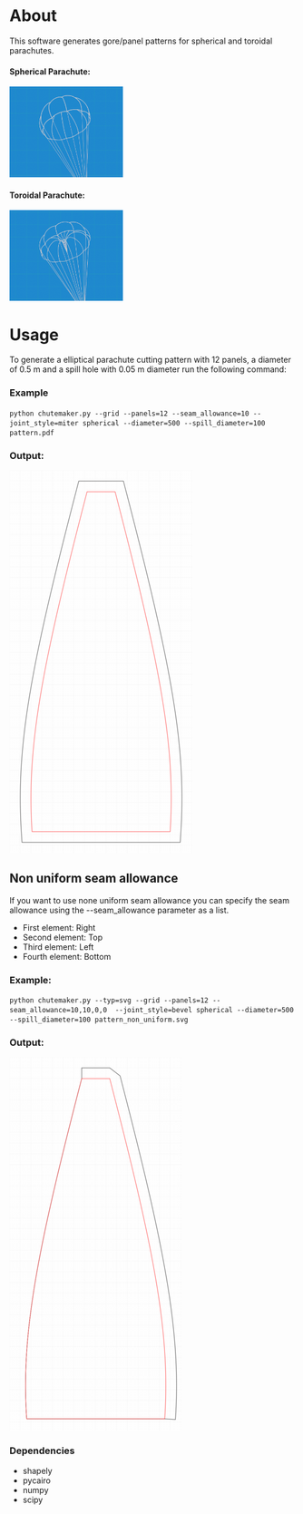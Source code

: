 # About

This software generates gore/panel patterns for spherical and toroidal parachutes. 

#### Spherical Parachute:
<img src="images/spherical_chute.png" alt="drawing" width="200"/>

#### Toroidal Parachute:
<img src="images/toroidal_chute.png" alt="drawing" width="200"/>


# Usage
To generate a elliptical parachute cutting pattern with 12 panels, a diameter of 0.5 m and a spill hole with 0.05 m diameter run the following command:

### Example
`python chutemaker.py --grid --panels=12 --seam_allowance=10 --joint_style=miter spherical --diameter=500 --spill_diameter=100 pattern.pdf`

### Output:
![Sample Output simple spherical chute](images/pattern.png)

## Non uniform seam allowance

If you want to use none uniform seam allowance you can specify the seam allowance using the --seam_allowance parameter as a list.
 - First element: Right
 - Second element: Top
 - Third element: Left
 - Fourth element: Bottom

 ### Example:

 `python chutemaker.py --typ=svg --grid --panels=12 --seam_allowance=10,10,0,0  --joint_style=bevel spherical --diameter=500 --spill_diameter=100 pattern_non_uniform.svg`

 ### Output:
![Sample Output simple spherical chute](images/pattern_non_uniform.png)

### Dependencies
 - shapely
 - pycairo
 - numpy
 - scipy